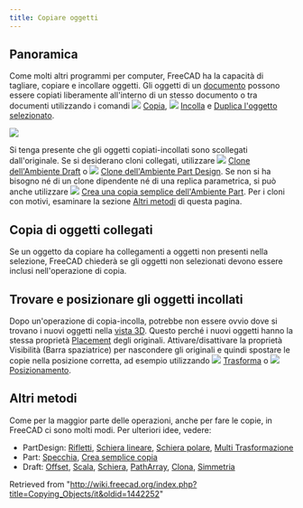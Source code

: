 ```yaml
---
title: Copiare oggetti
---
```

## Panoramica

Come molti altri programmi per computer, FreeCAD ha la capacità di tagliare, copiare e incollare oggetti. Gli oggetti di un [documento](/Document_structure/it "Document structure/it") possono essere copiati liberamente all'interno di un stesso documento o tra documenti utilizzando i comandi ![](/images/Std_Copy.svg) [Copia](/Std_Copy/it "Std Copy/it"), ![](/images/Std_Paste.svg) [Incolla](/Std_Paste/it "Std Paste/it") e [Duplica l'oggetto selezionato](/Std_DuplicateSelection/it "Std DuplicateSelection/it").

![](/images/Copy_past_duplicate.png)

Si tenga presente che gli oggetti copiati-incollati sono scollegati dall'originale. Se si desiderano cloni collegati, utilizzare ![](/images/Draft_Clone.svg) [Clone dell'Ambiente Draft](/Draft_Clone/it "Draft Clone/it") o ![](/images/PartDesign_Clone.svg) [Clone dell'Ambiente Part Design](/PartDesign_Clone/it "PartDesign Clone/it"). Se non si ha bisogno né di un clone dipendente né di una replica parametrica, si può anche utilizzare ![](/images/Part_SimpleCopy.svg)  [Crea una copia semplice dell'Ambiente Part](/Part_SimpleCopy/it "Part SimpleCopy/it"). Per i cloni con motivi, esaminare la sezione [Altri metodi](#Altri_metodi) di questa pagina.

## Copia di oggetti collegati

Se un oggetto da copiare ha collegamenti a oggetti non presenti nella selezione, FreeCAD chiederà se gli oggetti non selezionati devono essere inclusi nell'operazione di copia.

## Trovare e posizionare gli oggetti incollati

Dopo un'operazione di copia-incolla, potrebbe non essere ovvio dove si trovano i nuovi oggetti nella [vista 3D](/3D_view/it "3D view/it"). Questo perché i nuovi oggetti hanno la stessa proprietà [Placement](/Placement/it "Placement/it") degli originali. Attivare/disattivare la proprietà Visibilità (Barra spaziatrice) per nascondere gli originali e quindi spostare le copie nella posizione corretta, ad esempio utilizzando ![](/images/Std_TransformManip.svg) [Trasforma](/Std_TransformManip/it "Std TransformManip/it") o ![](/images/Std_Placement.svg) [Posizionamento](/Std_Placement/it "Std Placement/it").

## Altri metodi

Come per la maggior parte delle operazioni, anche per fare le copie, in FreeCAD ci sono molti modi. Per ulteriori idee, vedere:

* PartDesign: [Rifletti](/PartDesign_Mirrored/it "PartDesign Mirrored/it"), [Schiera lineare](/PartDesign_LinearPattern/it "PartDesign LinearPattern/it"), [Schiera polare](/PartDesign_PolarPattern/it "PartDesign PolarPattern/it"), [Multi Trasformazione](/PartDesign_MultiTransform/it "PartDesign MultiTransform/it")
* Part: [Specchia](/Part_Mirror/it "Part Mirror/it"), [Crea semplice copia](/Part_SimpleCopy/it "Part SimpleCopy/it")
* Draft: [Offset](/Draft_Offset/it "Draft Offset/it"), [Scala](/Draft_Scale/it "Draft Scale/it"), [Schiera](/Draft_OrthoArray/it "Draft OrthoArray/it"), [PathArray](/Draft_PathArray/it "Draft PathArray/it"), [Clona](/Draft_Clone/it "Draft Clone/it"), [Simmetria](/Draft_Mirror/it "Draft Mirror/it")

Retrieved from "<http://wiki.freecad.org/index.php?title=Copying_Objects/it&oldid=1442252>"